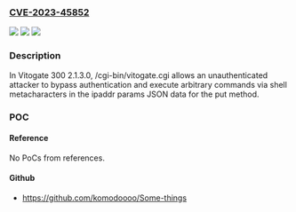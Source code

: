 ### [CVE-2023-45852](https://cve.mitre.org/cgi-bin/cvename.cgi?name=CVE-2023-45852)
![](https://img.shields.io/static/v1?label=Product&message=n%2Fa&color=blue)
![](https://img.shields.io/static/v1?label=Version&message=n%2Fa&color=blue)
![](https://img.shields.io/static/v1?label=Vulnerability&message=n%2Fa&color=brighgreen)

### Description

In Vitogate 300 2.1.3.0, /cgi-bin/vitogate.cgi allows an unauthenticated attacker to bypass authentication and execute arbitrary commands via shell metacharacters in the ipaddr params JSON data for the put method.

### POC

#### Reference
No PoCs from references.

#### Github
- https://github.com/komodoooo/Some-things

